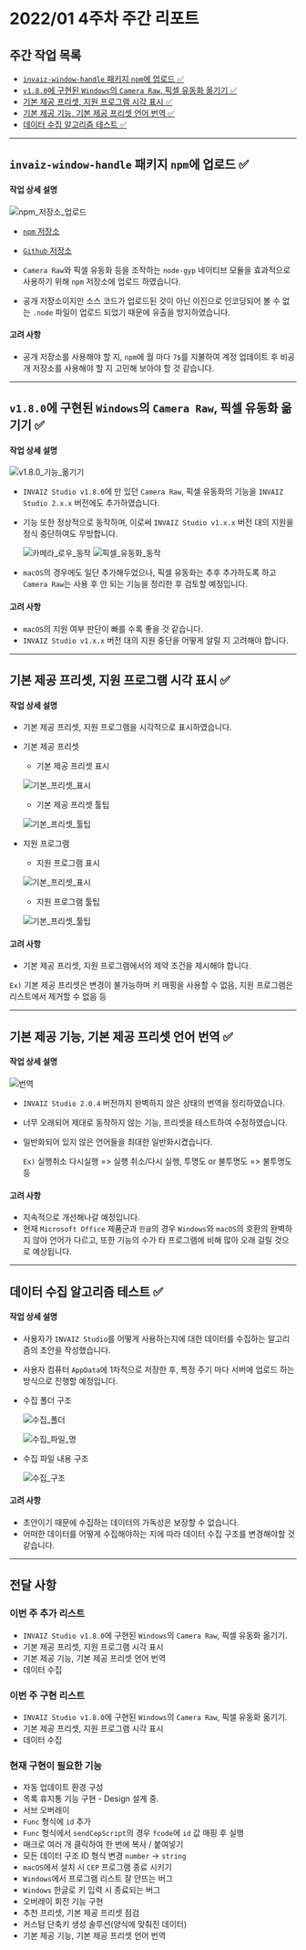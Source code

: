 # 2022/01 4주차 주간 리포트

## 주간 작업 목록

- [`invaiz-window-handle` 패키지 `npm`에 업로드 ✅](#invaiz-window-handle-패키지-npm에-업로드-)
- [`v1.8.0`에 구현된 `Windows`의 `Camera Raw`, 픽셀 유동화 옮기기 ✅](#v180에-구현된-windows의-camera-raw-픽셀-유동화-옮기기-)
- [기본 제공 프리셋, 지원 프로그램 시각 표시 ✅](#기본-제공-프리셋-지원-프로그램-시각-표시-)
- [기본 제공 기능, 기본 제공 프리셋 언어 번역 ✅](#기본-제공-기능-기본-제공-프리셋-언어-번역-)
- [데이터 수집 알고리즘 테스트 ✅](#데이터-수집-알고리즘-테스트-)

---

## `invaiz-window-handle` 패키지 `npm`에 업로드 ✅

#### 작업 상세 설명

![npm_저장소_업로드](./assets/npm_저장소_업로드.png)

- [`npm` 저장소](https://www.npmjs.com/package/invaiz-window-handle)
- [`Github` 저장소](https://github.com/INVAIZ/invaiz-window-handle)

- `Camera Raw`와 픽셀 유동화 등을 조작하는 `node-gyp` 네이티브 모듈을 효과적으로 사용하기 위해 `npm` 저장소에 업로드 하였습니다.
- 공개 저장소이지만 소스 코드가 업로드된 것이 아닌 이진으로 인코딩되어 볼 수 없는 `.node` 파일이 업로드 되었기 때문에 유출을 방지하였습니다.

#### 고려 사항

- 공개 저장소를 사용해야 할 지, `npm`에 월 마다 `7$`를 지불하여 계정 업데이트 후 비공개 저장소를 사용해야 할 지 고민해 보아야 할 것 같습니다.

---

## `v1.8.0`에 구현된 `Windows`의 `Camera Raw`, 픽셀 유동화 옮기기 ✅

#### 작업 상세 설명

![v1.8.0_기능_옮기기](./assets/v1.8.0_기능_옮기기.png)

- `INVAIZ Studio v1.8.0`에 만 있던 `Camera Raw`, 픽셀 유동화의 기능을 `INVAIZ Studio 2.x.x` 버전에도 추가하였습니다.
- 기능 또한 정상적으로 동작하며, 이로써 `INVAIZ Studio v1.x.x` 버전 대의 지원을 정식 중단하여도 무방합니다.

  ![카메라_로우_동작](./assets/카메라_로우_동작.gif)
  ![픽셀_유동화_동작](./assets/픽셀_유동화_동작.gif)

- `macOS`의 경우에도 일단 추가해두었으나, 픽셀 유동화는 추후 추가하도록 하고 `Camera Raw`는 사용 후 안 되는 기능을 정리한 후 검토할 예정입니다.

#### 고려 사항

- `macOS`의 지원 여부 판단이 빠를 수록 좋을 것 같습니다.
- `INVAIZ Studio v1.x.x` 버전 대의 지원 중단을 어떻게 알릴 지 고려해야 합니다.

---

## 기본 제공 프리셋, 지원 프로그램 시각 표시 ✅

#### 작업 상세 설명

- 기본 제공 프리셋, 지원 프로그램을 시각적으로 표시하였습니다.
- 기본 제공 프리셋

  - 기본 제공 프리셋 표시

  ![기본_프리셋_표시](./assets/기본_프리셋_표시.png)

  - 기본 제공 프리셋 툴팁

  ![기본_프리셋_툴팁](./assets/기본_프리셋_툴팁.png)

- 지원 프로그램

  - 지원 프로그램 표시

  ![기본_프리셋_표시](./assets/지원_프로그램_표시.png)

  - 지원 프로그램 툴팁

  ![기본_프리셋_툴팁](./assets/지원_프로그램_툴팁.png)

#### 고려 사항

- 기본 제공 프리셋, 지원 프로그램에서의 제약 조건을 제시해야 합니다.

`Ex)` 기본 제공 프리셋은 변경이 불가능하며 키 매핑을 사용할 수 없음, 지원 프로그램은 리스트에서 제거할 수 없음 등

---

## 기본 제공 기능, 기본 제공 프리셋 언어 번역 ✅

#### 작업 상세 설명

![번역](./assets/번역.png)

- `INVAIZ Studio 2.0.4` 버전까지 완벽하지 않은 상태의 번역을 정리하였습니다.
- 너무 오래되어 제대로 동작하지 않는 기능, 프리셋을 테스트하여 수정하였습니다.
- 일반화되어 있지 않은 언어들을 최대한 일반화시켰습니다.

  `Ex)` 실행취소 다시실행 => 실행 취소/다시 실행, 투명도 or 불투명도 => 불투명도 등

#### 고려 사항

- 지속적으로 개선해나갈 예정입니다.
- 현재 `Microsoft Office` 제품군과 `한글`의 경우 `Windows`와 `macOS`의 호환의 완벽하지 않아 언어가 다르고, 또한 기능의 수가 타 프로그램에 비해 많아 오래 걸릴 것으로 예상됩니다.

---

## 데이터 수집 알고리즘 테스트 ✅

#### 작업 상세 설명

- 사용자가 `INVAIZ Studio`를 어떻게 사용하는지에 대한 데이터를 수집하는 알고리즘의 초안을 작성했습니다.
- 사용자 컴퓨터 `AppData`에 1차적으로 저장한 후, 특정 주기 마다 서버에 업로드 하는 방식으로 진행할 예정입니다.
- 수집 폴더 구조

  ![수집_폴더](./assets/수집_폴더.png)

  ![수집_파일_명](./assets/수집_파일_명.png)

- 수집 파일 내용 구조

  ![수집_구조](./assets/수집_구조.png)

#### 고려 사항

- 초안이기 때문에 수집하는 데이터의 가독성은 보장할 수 없습니다.
- 어떠한 데이터를 어떻게 수집해야하는 지에 따라 데이터 수집 구조를 변경해야할 것 같습니다.

---

## 전달 사항

### 이번 주 추가 리스트

- `INVAIZ Studio v1.8.0`에 구현된 `Windows`의 `Camera Raw`, 픽셀 유동화 옮기기.
- 기본 제공 프리셋, 지원 프로그램 시각 표시
- 기본 제공 기능, 기본 제공 프리셋 언어 번역
- 데이터 수집

### 이번 주 구현 리스트

- `INVAIZ Studio v1.8.0`에 구현된 `Windows`의 `Camera Raw`, 픽셀 유동화 옮기기.
- 기본 제공 프리셋, 지원 프로그램 시각 표시
- 데이터 수집

### 현재 구현이 필요한 기능

- 자동 업데이트 환경 구성
- 목록 휴지통 기능 구현 - Design 설계 중.
- 서브 오버레이
- `Func` 형식에 `id` 추가
- `Func` 형식에서 `sendCepScript`의 경우 `fcode`에 `id` 값 매핑 후 실행
- 매크로 여러 개 클릭하여 한 번에 복사 / 붙여넣기
- 모든 데이터 구조 ID 형식 변경 `number` -> `string`
- `macOS`에서 설치 시 `CEP` 프로그램 종료 시키기
- `Windows`에서 프로그램 리스트 잘 안뜨는 버그
- `Windows` 한글로 키 입력 시 종료되는 버그
- 오버레이 회전 기능 구현
- 추천 프리셋, 기본 제공 프리셋 점검
- 커스텀 단축키 생성 솔루션(양식에 맞춰진 데이터)
- 기본 제공 기능, 기본 제공 프리셋 언어 번역
